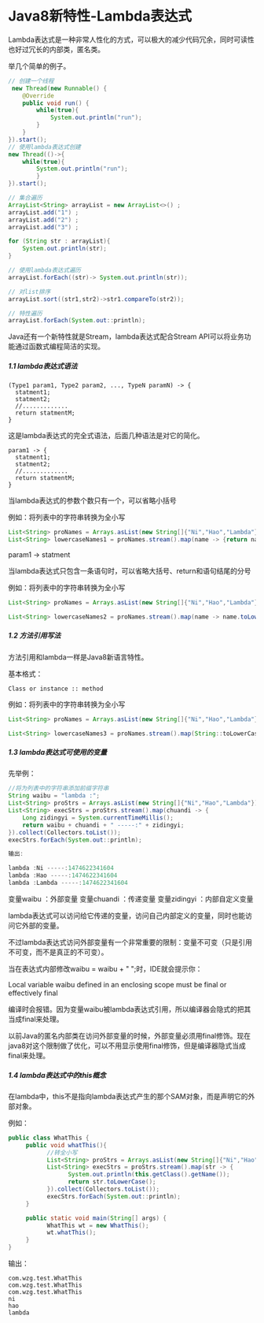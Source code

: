 # Java8新特性-Lambda表达式

Lambda表达式是一种非常人性化的方式，可以极大的减少代码冗余，同时可读性也好过冗长的内部类，匿名类。

举几个简单的例子。


```java
// 创建一个线程
 new Thread(new Runnable() {
    @Override
    public void run() {
        while(true){
            System.out.println("run");
        }
    }
}).start();
// 使用lambda表达式创建
new Thread(()->{
    while(true){
        System.out.println("run");
        }
}).start();
```

```java
// 集合遍历
ArrayList<String> arrayList = new ArrayList<>() ;
arrayList.add("1") ;
arrayList.add("2") ;
arrayList.add("3") ;

for (String str : arrayList){
    System.out.println(str);
}

// 使用lambda表达式遍历
arrayList.forEach((str)-> System.out.println(str));

// 对list排序
arrayList.sort((str1,str2)->str1.compareTo(str2));

// 特性遍历
arrayList.forEach(System.out::println);
```

Java还有一个新特性就是Stream，lambda表达式配合Stream API可以将业务功能通过函数式编程简洁的实现。

##### 1.1 lambda表达式语法

```
(Type1 param1, Type2 param2, ..., TypeN paramN) -> {
  statment1;
  statment2;
  //.............
  return statmentM;
}
```

这是lambda表达式的完全式语法，后面几种语法是对它的简化。

```
param1 -> {
  statment1;
  statment2;
  //.............
  return statmentM;
}
```

当lambda表达式的参数个数只有一个，可以省略小括号

例如：将列表中的字符串转换为全小写

```java
List<String> proNames = Arrays.asList(new String[]{"Ni","Hao","Lambda"});
List<String> lowercaseNames1 = proNames.stream().map(name -> {return name.toLowerCase();}).collect(Collectors.toList());
```

param1 -> statment

当lambda表达式只包含一条语句时，可以省略大括号、return和语句结尾的分号

例如：将列表中的字符串转换为全小写

```java
List<String> proNames = Arrays.asList(new String[]{"Ni","Hao","Lambda"});

List<String> lowercaseNames2 = proNames.stream().map(name -> name.toLowerCase()).collect(Collectors.toList());
```

##### 1.2 方法引用写法

方法引用和lambda一样是Java8新语言特性。

基本格式：

```
Class or instance :: method
```

例如：将列表中的字符串转换为全小写

```java
List<String> proNames = Arrays.asList(new String[]{"Ni","Hao","Lambda"});

List<String> lowercaseNames3 = proNames.stream().map(String::toLowerCase).collect(Collectors.toList());
```

##### 1.3 lambda表达式可使用的变量

先举例：

```java
//将为列表中的字符串添加前缀字符串
String waibu = "lambda :";
List<String> proStrs = Arrays.asList(new String[]{"Ni","Hao","Lambda"});
List<String> execStrs = proStrs.stream().map(chuandi -> {
    Long zidingyi = System.currentTimeMillis();
    return waibu + chuandi + " -----:" + zidingyi;
}).collect(Collectors.toList());
execStrs.forEach(System.out::println);

输出:

lambda :Ni -----:1474622341604
lambda :Hao -----:1474622341604
lambda :Lambda -----:1474622341604
```

变量waibu ：外部变量
变量chuandi ：传递变量
变量zidingyi ：内部自定义变量

lambda表达式可以访问给它传递的变量，访问自己内部定义的变量，同时也能访问它外部的变量。

不过lambda表达式访问外部变量有一个非常重要的限制：变量不可变（只是引用不可变，而不是真正的不可变）。

当在表达式内部修改waibu = waibu + " ";时，IDE就会提示你：

Local variable waibu defined in an enclosing scope must be final or effectively final

编译时会报错。因为变量waibu被lambda表达式引用，所以编译器会隐式的把其当成final来处理。

以前Java的匿名内部类在访问外部变量的时候，外部变量必须用final修饰。现在java8对这个限制做了优化，可以不用显示使用final修饰，但是编译器隐式当成final来处理。

##### 1.4 lambda表达式中的this概念

在lambda中，this不是指向lambda表达式产生的那个SAM对象，而是声明它的外部对象。

例如：

```java
public class WhatThis {
     public void whatThis(){
           //转全小写
           List<String> proStrs = Arrays.asList(new String[]{"Ni","Hao","Lambda"});
           List<String> execStrs = proStrs.stream().map(str -> {
                 System.out.println(this.getClass().getName());
                 return str.toLowerCase();
           }).collect(Collectors.toList());
           execStrs.forEach(System.out::println);
     }

     public static void main(String[] args) {
           WhatThis wt = new WhatThis();
           wt.whatThis();
     }
}
```
输出：

```
com.wzg.test.WhatThis
com.wzg.test.WhatThis
com.wzg.test.WhatThis
ni
hao
lambda
```